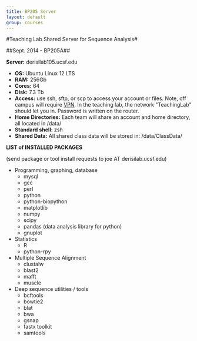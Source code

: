 ```yaml
---
title: BP205 Server
layout: default
group: courses
---
```


#Teaching Lab Shared Server for Sequence Analysis#

##Sept. 2014 - BP205A##

**Server:**	derisilab105.ucsf.edu

- **OS:**	Ubuntu Linux 12 LTS
- **RAM:** 256Gb
- **Cores:** 64
- **Disk:** 7.3 Tb
- **Access:** use ssh, sftp, or scp to access your account or files. Note, off campus will require [VPN](https://it.ucsf.edu/services/vpn). In the teaching lab, the network "TeachingLab" should let you in.  Password is written on the router.
- **Home Directories:** Each team will share an account and home directory, all located in /data/
- **Standard shell:** zsh
- **Shared Data:** All shared class data will be stored in: /data/ClassData/ 	

**LIST of INSTALLED PACKAGES**

(send package or tool install requests to joe AT derisilab.ucsf.edu)

- Programming, graphing, database
	- mysql
	- gcc
	- perl
	- python
	- python-biopython
	- matplotlib
	- numpy
	- scipy
	- pandas  (data analysis library for python)
	- gnuplot
- Statistics
	- R
	- python-rpy
- Multiple Sequence Alignment
	- clustalw
	- blast2
	- mafft
	- muscle
- Deep sequence utilities / tools
	- bcftools
	- bowtie2
	- blat
	- bwa
	- gsnap
	- fastx toolkit
	- samtools
